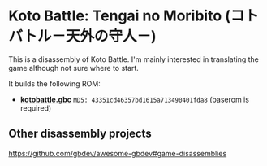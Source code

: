 # Koto Battle: Tengai no Moribito (コトバトル－天外の守人－)
This is a disassembly of Koto Battle. I'm mainly interested in translating the game although not sure where to start.

It builds the following ROM:
- [**kotobattle.gbc**](https://archive.org/download/nointro.gbc/Koto%20Battle%20-%20Tengai%20no%20Moribito%20%28Japan%29.7z/Koto%20Battle%20-%20Tengai%20no%20Moribito%20%28Japan%29.gbc) `MD5: 43351cd46357bd1615a713490401fda8`
(baserom is required)

## Other disassembly projects
https://github.com/gbdev/awesome-gbdev#game-disassemblies
